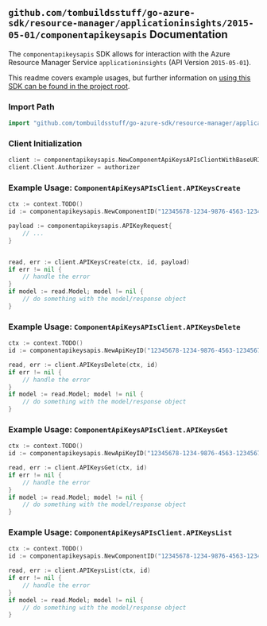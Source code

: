 
## `github.com/tombuildsstuff/go-azure-sdk/resource-manager/applicationinsights/2015-05-01/componentapikeysapis` Documentation

The `componentapikeysapis` SDK allows for interaction with the Azure Resource Manager Service `applicationinsights` (API Version `2015-05-01`).

This readme covers example usages, but further information on [using this SDK can be found in the project root](https://github.com/tombuildsstuff/go-azure-sdk/tree/main/docs).

### Import Path

```go
import "github.com/tombuildsstuff/go-azure-sdk/resource-manager/applicationinsights/2015-05-01/componentapikeysapis"
```


### Client Initialization

```go
client := componentapikeysapis.NewComponentApiKeysAPIsClientWithBaseURI("https://management.azure.com")
client.Client.Authorizer = authorizer
```


### Example Usage: `ComponentApiKeysAPIsClient.APIKeysCreate`

```go
ctx := context.TODO()
id := componentapikeysapis.NewComponentID("12345678-1234-9876-4563-123456789012", "example-resource-group", "componentValue")

payload := componentapikeysapis.APIKeyRequest{
	// ...
}


read, err := client.APIKeysCreate(ctx, id, payload)
if err != nil {
	// handle the error
}
if model := read.Model; model != nil {
	// do something with the model/response object
}
```


### Example Usage: `ComponentApiKeysAPIsClient.APIKeysDelete`

```go
ctx := context.TODO()
id := componentapikeysapis.NewApiKeyID("12345678-1234-9876-4563-123456789012", "example-resource-group", "componentValue", "keyIdValue")

read, err := client.APIKeysDelete(ctx, id)
if err != nil {
	// handle the error
}
if model := read.Model; model != nil {
	// do something with the model/response object
}
```


### Example Usage: `ComponentApiKeysAPIsClient.APIKeysGet`

```go
ctx := context.TODO()
id := componentapikeysapis.NewApiKeyID("12345678-1234-9876-4563-123456789012", "example-resource-group", "componentValue", "keyIdValue")

read, err := client.APIKeysGet(ctx, id)
if err != nil {
	// handle the error
}
if model := read.Model; model != nil {
	// do something with the model/response object
}
```


### Example Usage: `ComponentApiKeysAPIsClient.APIKeysList`

```go
ctx := context.TODO()
id := componentapikeysapis.NewComponentID("12345678-1234-9876-4563-123456789012", "example-resource-group", "componentValue")

read, err := client.APIKeysList(ctx, id)
if err != nil {
	// handle the error
}
if model := read.Model; model != nil {
	// do something with the model/response object
}
```

